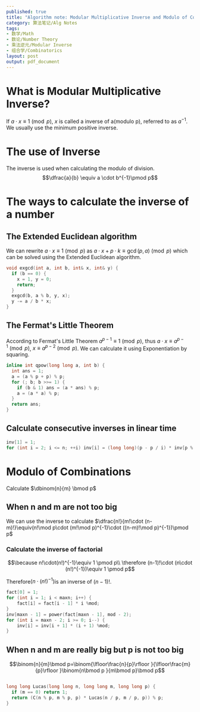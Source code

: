 ```yaml
---
published: true
title: "Algorithm note: Modular Multiplicative Inverse and Modulo of Combinations"
category: 算法笔记/Alg Notes
tags: 
- 数学/Math
- 数论/Number Theory
- 乘法逆元/Modular Inverse
- 组合学/Combinatorics
layout: post
output: pdf_document
---
```

# What is Modular Multiplicative Inverse?

If $a\cdot x \equiv 1\pmod p$, $x$ is called a inverse of a(modulo p), referred to as $a^{-1}$. We usually use the minimum positive inverse.
<!-- more -->
# The use of Inverse

The inverse is used when calculating the modulo of division.
$$\dfrac{a}{b} \equiv a \cdot b^{-1}\pmod p$$

# The ways to calculate the inverse of a number

## The Extended Euclidean algorithm

We can rewrite $a\cdot x \equiv 1\pmod p$ as $a\cdot x +p\cdot k\equiv \gcd(p,a)\pmod p$ which can be solved using the Extended Euclidean algorithm.
```cpp
void exgcd(int a, int b, int& x, int& y) {
  if (b == 0) {
    x = 1, y = 0;
    return;
  }
  exgcd(b, a % b, y, x);
  y -= a / b * x;
}
```

## The Fermat's Little Theorem

According to Fermat's Little Theorem $a^{p-1} \equiv 1\pmod p$, thus $a\cdot x \equiv a^{p-1}\pmod p$, $x \equiv a^{p-2}\pmod p$. We can calculate it using Exponentiation by squaring.

```cpp
inline int qpow(long long a, int b) {
  int ans = 1;
  a = (a % p + p) % p;
  for (; b; b >>= 1) {
    if (b & 1) ans = (a * ans) % p;
    a = (a * a) % p;
  }
  return ans;
}
```
## Calculate consecutive inverses in linear time

```cpp
inv[1] = 1;
for (int i = 2; i <= n; ++i) inv[i] = (long long)(p - p / i) * inv[p % i] % p;
```

# Modulo of Combinations

Calculate $\dbinom{n}{m} \bmod p$

## When n and m are not too big

We can use the inverse to calculate $\dfrac{n!}{m!\cdot (n-m)!}\equiv(n!\mod p\cdot (m!\mod p)^{-1}\cdot ((n-m)!\mod p)^{-1})\pmod p$

### Calculate the inverse of factorial
$$\because n!\cdot(n!)^{-1}\equiv 1 \pmod p\\
\therefore (n-1)!\cdot (n\cdot (n!)^{-1})\equiv 1 \pmod p$$

Therefore$(n\cdot (n!)^{-1})$is an inverse of $(n-1)!$.
```cpp
fact[0] = 1;
for (int i = 1; i < maxn; i++) {
    fact[i] = fact[i - 1] * i %mod;
}
inv[maxn - 1] = power(fact[maxn - 1], mod - 2);
for (int i = maxn - 2; i >= 0; i--) {
    inv[i] = inv[i + 1] * (i + 1) %mod;
}
```
## When n and m are really big but p is not too big

$$\binom{n}{m}\bmod p=\binom{\lfloor\frac{n}{p}\rfloor }{\lfloor\frac{m}{p}\rfloor }\binom{n\bmod p }{m\bmod p}\bmod p$$

```cpp

long long Lucas(long long n, long long m, long long p) {
  if (m == 0) return 1;
  return (C(n % p, m % p, p) * Lucas(n / p, m / p, p)) % p;
}
```